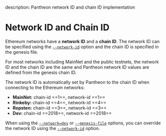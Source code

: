 description: Pantheon network ID and chain ID implementation
<!--- END of page meta data -->

# Network ID and Chain ID

Ethereum networks have a **network ID** and a **chain ID**. The network ID can be specified using the 
[`--network-id`](../Reference/Pantheon-CLI-Syntax.md#network-id) option and the chain ID is specified 
in the genesis file.

For most networks including MainNet and the public testnets, the network ID and the chain ID are the
same and Pantheon network ID values are defined from the genesis chain ID.

The network ID is automatically set by Pantheon to the chain ID when connecting to the Ethereum networks:

- **MainNet:** chain-id ==1==, network-id ==1==
- **Rinkeby:** chain-id  ==4==, network-id ==4==
- **Ropsten:** chain-id ==3==, network-id ==3==
- **Dev:** chain-id ==2018==, network-id ==2018==

When using the [`--network=dev`](../Reference/Pantheon-CLI-Syntax.md#network) or 
[`--genesis-file`](../Reference/Pantheon-CLI-Syntax.md#genesis-file) options, you can override the 
network ID using the [`--network-id`](../Reference/Pantheon-CLI-Syntax.md#network-id) option. 


